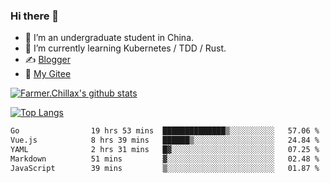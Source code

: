 ### Hi there 👋

- 🔭 I’m an undergraduate student in China.
- 🌱 I’m currently learning Kubernetes / TDD / Rust.
- ✍️ [Blogger](https://blog.farmer233.top)
- 🤔 [My Gitee](https://gitee.com/Farmer-chong)


[![Farmer.Chillax's github stats](https://github-readme-stats.vercel.app/api?username=FarmerChillax)](https://github.com/anuraghazra/github-readme-stats)

[![Top Langs](https://github-readme-stats.vercel.app/api/top-langs/?username=FarmerChillax&layout=compact&hide=html,css,javascript)](https://github.com/anuraghazra/github-readme-stats)


<a href="https://wakatime.com/@Farmer"> </a>
          <!--START_SECTION:waka-->

```txt
Go                19 hrs 53 mins  ██████████████▒░░░░░░░░░░   57.06 %
Vue.js            8 hrs 39 mins   ██████▒░░░░░░░░░░░░░░░░░░   24.84 %
YAML              2 hrs 31 mins   █▓░░░░░░░░░░░░░░░░░░░░░░░   07.25 %
Markdown          51 mins         ▓░░░░░░░░░░░░░░░░░░░░░░░░   02.48 %
JavaScript        39 mins         ▒░░░░░░░░░░░░░░░░░░░░░░░░   01.87 %
```

<!--END_SECTION:waka-->



<!--
**Farmer-chong/Farmer-chong** is a ✨ _special_ ✨ repository because its `README.md` (this file) appears on your GitHub profile.

Here are some ideas to get you started:

- 🔭 I’m currently working on ...
- 🌱 I’m currently learning ...
- 👯 I’m looking to collaborate on ...
- 🤔 I’m looking for help with ...
- 💬 Ask me about ...
- 📫 How to reach me: ...
- 😄 Pronouns: ...
- ⚡ Fun fact: ...
-->
